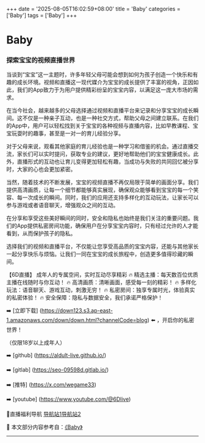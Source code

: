 +++
date = '2025-08-05T16:02:59+08:00'
title = 'Baby'
categories = ['Baby']
tags = ['Baby']
+++

# Baby

### 探索宝宝的视频直播世界

当谈到“宝宝”这一主题时，许多年轻父母可能会想到如何为孩子创造一个快乐和有趣的成长环境。视频和直播这一现代媒介为宝宝的成长提供了丰富的视角，正因如此，我们的App致力于为用户提供精彩纷呈的宝宝内容，以满足这一庞大市场的需求。

在当今社会，越来越多的父母选择通过视频和直播平台来记录和分享宝宝的成长瞬间。这不仅是一种亲子互动，也是一种社交方式，帮助父母之间建立联系。在我们的App中，用户可以轻松找到关于宝宝的各种视频与直播内容，比如早教课程、宝宝玩耍时的趣事，甚至是一对一的育儿经验分享。

对于父母来说，观看其他家庭的育儿经验也是一种学习和借鉴的机会。通过直播交流，家长们可以实时提问，获取专业的建议，更好地帮助他们的宝宝健康成长。此外，直播形式的互动也让育儿变得更加轻松有趣，当成功与失败的共同回忆被分享时，大家的心也会更加紧密。

当然，随着技术的不断发展，宝宝的视频直播不再仅局限于简单的画面分享。我们提供高清画质，让每一个细节都能够真实展现，确保观众能够看到宝宝的每一个笑容、每一次成长的瞬间。同时，我们的应用还支持多样化的互动玩法，让家长可以参与游戏或者语音聊天，增强观众之间的互动。

在分享和享受这些美好瞬间的同时，安全和隐私也始终是我们关注的重要问题。我们的App提供私密房间功能，确保用户在分享宝宝内容时，只有经过允许的人才能看到，从而保护孩子的隐私。

选择我们的视频和直播平台，不仅能让您享受高品质的宝宝内容，还能与其他家长一起分享快乐与烦恼。让我们一同在宝宝的成长旅程中，创造更多值得珍藏的瞬间。

【6D直播】
成年人的专属空间，实时互动尽享精彩
🔥 精选主播：每天数百位优质主播在线随时与你互动！
🔥 高清画质：清晰画面，感受每一刻的精彩！
🔥 多样化玩法：语音聊天、游戏互动，刺激无穷！
🔥 私密房间：独享专属时光，体验真实的私密体验！
🔥 安全保障：隐私与数据安全，我们承诺严格保护！

➡️ [立即下载] (https://down123.s3.ap-east-1.amazonaws.com/down/down.html?channelCode=blog) ⬅️ ，开启你的私密世界！

（仅限18岁以上成年人）

➡️ [github] (https://aldult-live.github.io/)

➡️ [gitlab] (https://seo-09598d.gitlab.io/)

➡️ [推特] (https://x.com/wegame33)

➡️ [youtube] (https://www.youtube.com/@6Dlive)

🔞直播福利导航  [导航站1](https://webstack-86085a.gitlab.io/)[导航站2](https://onlygit123-2.github.io/)


📘 本文部分内容参考自：[《Baby》](https://github.com/qicaizhibo123321/tvshow)

---
